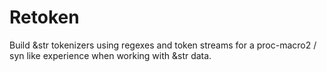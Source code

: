 # Retoken

Build &str tokenizers using regexes and token streams for a proc-macro2 / syn like experience when working with &str data.
